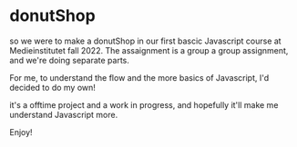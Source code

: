 # donutShop
so we were to make a donutShop in our first bascic Javascript course at Medieinstitutet fall 2022.
The assaignment is a group a group assignment, and we're doing separate parts.

For me, to understand the flow and the more basics of Javascript, I'd decided to do my own!

it's a offtime project and a work in progress, and hopefully it'll make me understand Javascript more.

Enjoy!
